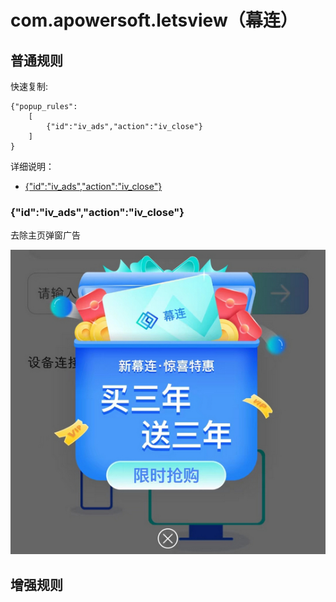 # com.apowersoft.letsview（幕连）

## 普通规则

快速复制:
```
{"popup_rules":
    [
        {"id":"iv_ads","action":"iv_close"}
    ]
}
```
详细说明：
- [{"id":"iv_ads","action":"iv_close"}](#idiv_adsactioniv_close)

### {"id":"iv_ads","action":"iv_close"}
去除主页弹窗广告

![](./assets/主页弹窗广告.jpg)

## 增强规则
